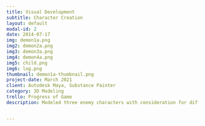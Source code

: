 ```yaml
---
title: Visual Development
subtitle: Character Creation
layout: default
modal-id: 2
date: 2014-07-17
img: demon1a.png
img2: demon2a.png
img3: demon3a.png
img4: demon4a.png
img5: child.png
img6: log.png
thumbnail: demon1a-thumbnail.png
project-date: March 2021
client: Autodesk Maya, Substance Painter
category: 3D Modeling
trello: Progress of Game
description: Modeled three enemy characters with consideration for different attributes such as the big muscled enemy with slow movement speed, and the small-footed enemy with fast movement speed. Modeled a faceless child and textured with dirt to convey it has been walking around the forest environment. Modeled a big log and boulder for the objects the player could switch positions with. Textured to blend in with the environment but slightly brightened to help player differentiate switchable/non-switchable objects.


---
```

